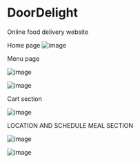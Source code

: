 # DoorDelight
Online food delivery website

Home page
![image](https://user-images.githubusercontent.com/76105060/207032817-0e7626f3-3b5b-4438-b23b-41a009726b1f.png)


Menu page

![image](https://user-images.githubusercontent.com/76105060/207033152-d29997a4-14d1-4f4f-a7e7-8543cbe55676.png)

![image](https://user-images.githubusercontent.com/76105060/207033573-b44984a4-1324-4d65-9933-5fa7d3a0f043.png)


Cart section

![image](https://user-images.githubusercontent.com/76105060/207033918-0d20eb8a-f673-4b6d-b39e-24ea024e2148.png)


LOCATION AND SCHEDULE MEAL SECTION

![image](https://user-images.githubusercontent.com/76105060/207034087-b62313d0-75eb-40f7-8e71-22636a6f0a4d.png)


![image](https://user-images.githubusercontent.com/76105060/207034221-42f4a4b0-09c5-4073-8588-5709bc771b01.png)




